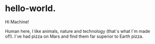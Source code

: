 # hello-world.

Hi Machine!

Human here, I like animals, nature and technology (that´s what I´m made of!).
I´ve had pizza on Mars and find them far superior to Earth pizza.
